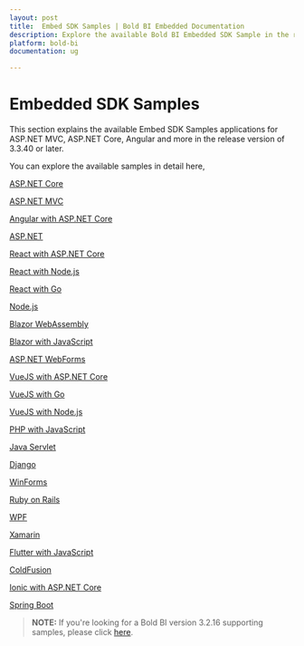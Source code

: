 ```yaml
---
layout: post
title:  Embed SDK Samples | Bold BI Embedded Documentation
description: Explore the available Bold BI Embedded SDK Sample in the release version of `3.2.16` and `3.3.40` or later.
platform: bold-bi
documentation: ug

---
```


# Embedded SDK Samples

This section explains the available Embed SDK Samples applications for ASP.NET MVC, ASP.NET Core, Angular and more in the release version of 3.3.40 or later.

You can explore the available samples in detail here,

[ASP.NET Core](/embedding-options/embedding-sdk/samples/asp-net-core/)

[ASP.NET MVC](/embedding-options/embedding-sdk/samples/asp-net-mvc/)

[Angular with ASP.NET Core](/embedding-options/embedding-sdk/samples/angular-with-core/)

[ASP.NET](/embedding-options/embedding-sdk/samples/asp-net/)

[React with ASP.NET Core](/embedding-options/embedding-sdk/samples/react-core/)

[React with Node.js](/embedding-options/embedding-sdk/samples/react-with-node-js/)

[React with Go](/embedding-options/embedding-sdk/samples/react-with-go/)

[Node.js](/embedding-options/embedding-sdk/samples/node-js/)

[Blazor WebAssembly](/embedding-options/embedding-sdk/samples/blazor-web-assembly/)

[Blazor with JavaScript](/embedding-options/embedding-sdk/samples/blazor-with-javascript/)

[ASP.NET WebForms](/embedding-options/embedding-sdk/samples/asp-net-web-forms/)

[VueJS with ASP.NET Core](/embedding-options/embedding-sdk/samples/vuejs-with-core/)

[VueJS with Go](/embedding-options/embedding-sdk/samples/vuejs-with-go/)

[VueJS with Node.js](/embedding-options/embedding-sdk/samples/vuejs-with-node-js/)

[PHP with JavaScript](/embedding-options/embedding-sdk/samples/php-with-javascript/)

[Java Servlet](/embedding-options/embedding-sdk/samples/java-servlet/)

[Django](/embedding-options/embedding-sdk/samples/django/)

[WinForms](/embedding-options/embedding-sdk/samples/winforms/)

[Ruby on Rails](/embedding-options/embedding-sdk/samples/ruby-on-rails/)

[WPF](/embedding-options/embedding-sdk/samples/wpf/)

[Xamarin](/embedding-options/embedding-sdk/samples/xamarin/)

[Flutter with JavaScript](/embedding-options/embedding-sdk/samples/flutter-with-javascript/)

[ColdFusion](/embedding-options/embedding-sdk/samples/cold-fusion/)

[Ionic with ASP.NET Core](/embedding-options/embedding-sdk/samples/ionic-with-core/)

[Spring Boot](/embedding-options/embedding-sdk/samples/spring-boot/)

> **NOTE:** If you're looking for a Bold BI version 3.2.16 supporting samples, please click [here](/embedding-options/embedding-sdk/samples/v3.2.16/).
